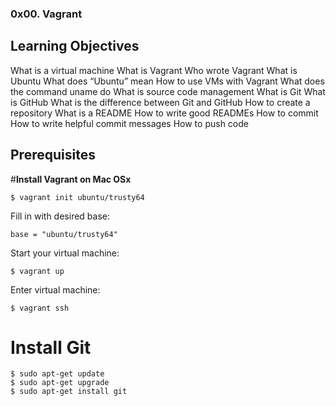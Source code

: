 ### 0x00. Vagrant

## Learning Objectives
What is a virtual machine
What is Vagrant
Who wrote Vagrant
What is Ubuntu
What does “Ubuntu” mean
How to use VMs with Vagrant
What does the command uname do
What is source code management
What is Git
What is GitHub
What is the difference between Git and GitHub
How to create a repository
What is a README
How to write good READMEs
How to commit
How to write helpful commit messages
How to push code

## Prerequisites
#**Install Vagrant on Mac OSx**

```
$ vagrant init ubuntu/trusty64
```
Fill in with desired base:
```
base = "ubuntu/trusty64"
```
Start your virtual machine:
```
$ vagrant up
```
Enter virtual machine:
```
$ vagrant ssh
```

# Install Git
```
$ sudo apt-get update
$ sudo apt-get upgrade
$ sudo apt-get install git
```
